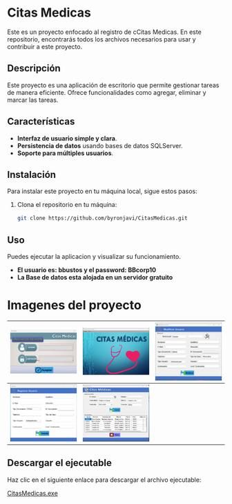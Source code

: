 # Citas Medicas

Este es un proyecto enfocado al registro de cCitas Medicas. En este repositorio, encontrarás todos los archivos necesarios para usar y contribuir a este proyecto.

## Descripción

Este proyecto es una aplicación de escritorio que permite gestionar tareas de manera eficiente. Ofrece funcionalidades como agregar, eliminar y marcar las tareas.

## Características

- **Interfaz de usuario simple y clara**.
- **Persistencia de datos** usando bases de datos SQLServer.
- **Soporte para múltiples usuarios**.


## Instalación

Para instalar este proyecto en tu máquina local, sigue estos pasos:

1. Clona el repositorio en tu máquina:

    ```bash
    git clone https://github.com/byronjavi/CitasMedicas.git
    

## Uso

Puedes ejecutar la aplicacion y visualizar su funcionamiento.
- **El usuario es: bbustos y el password: BBcorp10** 
- **La Base de datos esta alojada en un servidor gratuito**

##

# Imagenes del proyecto


| <img src="CitasMedicas/imagenes/login.png" width="300"/> | <img src="CitasMedicas/imagenes/principal.png" width="300"/> | <img src="CitasMedicas/imagenes/modificar_user.png" width="300"/> |
| -------------------------------------------------------- | ------------------------------------------------------------ | ----------------------------------------------------------------- |
| <img src="CitasMedicas/imagenes/guardar_usuario.png" width="300"/> | <img src="CitasMedicas/imagenes/citas_medicas.png" width="300"/>|
 
## Descargar el ejecutable

Haz clic en el siguiente enlace para descargar el archivo ejecutable:

[CitasMedicas.exe](https://github.com/byronjavi/CitasMedicas/raw/master/CitasMedicas/imagenes/CitasMedicas.exe)
